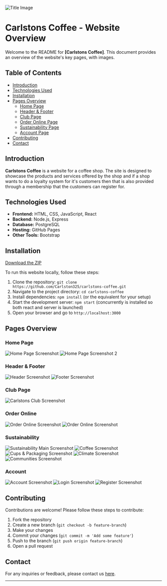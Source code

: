 ![Title Image](./images/README_Title.png)

# Carlstons Coffee - Website Overview

Welcome to the README for **[Carlstons Coffee]**. This document provides an overview of the website's key pages, with images.

## Table of Contents

- [Introduction](#introduction)
- [Technologies Used](#technologies-used)
- [Installation](#installation)
- [Pages Overview](#pages-overview)
  - [Home Page](#home-page)
  - [Header & Footer](#header--footer)
  - [Club Page](#club-page)
  - [Order Online Page](#order-online)
  - [Sustainability Page](#sustainability)
  - [Account Page](#account)
- [Contributing](#contributing)
- [Contact](#contact)

## Introduction

**Carlstons Coffee** is a website for a coffee shop. The site is designed to showcase the products and services offered by the shop and if a shop wants to do a loyalty system for it's customers then that is also provided through a membership that the customers can register for.

## Technologies Used

- **Frontend:** HTML, CSS, JavaScript, React
- **Backend:** Node.js, Express
- **Database:** PostgreSQL
- **Hosting:** GitHub Pages
- **Other Tools:** Bootstrap

## Installation

[Download the ZIP](https://github.com/Carlston325/carlstons-coffee/archive/refs/heads/main.zip)

To run this website locally, follow these steps:

1. Clone the repository: `git clone https://github.com/Carlston325/carlstons-coffee.git`
2. Navigate to the project directory: `cd carlstons-coffee`
3. Install dependencies: `npm install` (or the equivalent for your setup)
4. Start the development server: `npm start` (concurrently is installed so both react and server is launched)
5. Open your browser and go to `http://localhost:3000`

## Pages Overview

### Home Page

![Home Page Screenshot](./images/Homepage.jpg)
![Home Page Screenshot 2](./images/Homepage_2.png)

### Header & Footer

![Header Screenshot](./images/Header.png)
![Footer Screenshot](./images/Footer.png)

### Club Page

![Carlstons Club Screenshot](./images/Carlstons%20Club.png)

### Order Online

![Order Online Screenshot](./images/Delivery.png)
![Order Online Screenshot](./images/Click_n_Collect.png)

### Sustainability

![Sustainability Main Screenshot](./images/Sustainability.png)
![Coffee Screenshot](./images/Coffee.png)
![Cups & Packaging Screenshot](./images/Cups_n_Packaging.png)
![Climate Screenshot](./images/Climate.png)
![Communities Screenshot](./images/Communities.png)

### Account

![Account Screenshot](./images/Account.png)
![Login Screenshot](./images/Login.png)
![Register Screenshot](./images/Register.png)

## Contributing

Contributions are welcome! Please follow these steps to contribute:

1. Fork the repository
2. Create a new branch (`git checkout -b feature-branch`)
3. Make your changes
4. Commit your changes (`git commit -m 'Add some feature'`)
5. Push to the branch (`git push origin feature-branch`)
6. Open a pull request

## Contact

For any inquiries or feedback, please contact us [here](mailto:crebel325@gmail.com).

---
